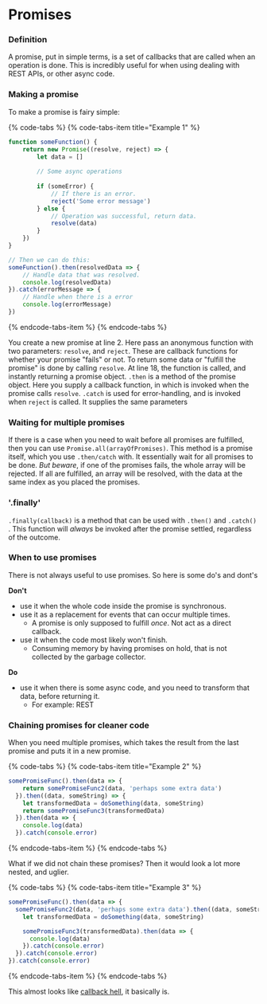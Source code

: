 # Promises

### Definition

A promise, put in simple terms, is a set of callbacks that are called when an operation is done. This is incredibly useful for when using dealing with REST APIs, or other async code.  

### Making a promise

To make a promise is fairy simple:

{% code-tabs %}
{% code-tabs-item title="Example 1" %}
```javascript
function someFunction() {
    return new Promise((resolve, reject) => {
        let data = []
        
        // Some async operations
        
        if (someError) {
            // If there is an error.
            reject('Some error message')
        } else {
            // Operation was successful, return data.
            resolve(data)
        }
    })
}

// Then we can do this:
someFunction().then(resolvedData => {
    // Handle data that was resolved.
    console.log(resolvedData)
}).catch(errorMessage => {
    // Handle when there is a error
    console.log(errorMessage)
})
```
{% endcode-tabs-item %}
{% endcode-tabs %}

You create a new promise at line 2. Here pass an anonymous function with two parameters: `resolve`, and `reject`.  These are callback functions for whether your promise "fails" or not. To return some data or "fulfill the promise" is done by calling `resolve`. At line 18, the function is called, and instantly returning a promise object. `.then` is a method of the promise object. Here you supply a callback function, in which is invoked when the promise calls `resolve`. `.catch` is used for error-handling, and is invoked when `reject` is called. It supplies the same parameters 

### Waiting for multiple promises

If there is a case when you need to wait before all promises are fulfilled, then you can use `Promise.all(arrayOfPromises)`. This method is a promise itself, which you use `.then/catch` with. It essentially wait for all promises to be done. _But beware_, if one of the promises fails, the whole array will be rejected. If all are fulfilled, an array will be resolved, with the data at the same index as you placed the promises.

### '.finally'

`.finally(callback)` is a method that can be used with `.then()` and `.catch()` . This function will _always_ be invoked after the promise settled, regardless of the outcome. 

### When to use promises

There is not always useful to use promises. So here is some do's and dont's

**Don't**

* use it when the whole code inside the promise is synchronous.
* use it as a replacement for events that can occur multiple times.
  * A promise is only supposed to fulfill _once_. Not act as a direct callback.
* use it when the code most likely won't finish.
  * Consuming memory by having promises on hold, that is not collected by the garbage collector.

**Do**

* use it when there is some async code, and you need to transform that data, before returning it.
  * For example: REST

### Chaining promises for cleaner code

When you need multiple promises, which takes the result from the last promise and puts it in a new promise.

{% code-tabs %}
{% code-tabs-item title="Example 2" %}
```javascript
somePromiseFunc().then(data => {
    return somePromiseFunc2(data, 'perhaps some extra data')
  }).then((data, someString) => {
    let transformedData = doSomething(data, someString)
    return somePromiseFunc3(transformedData)
  }).then(data => {
    console.log(data)
  }).catch(console.error)
```
{% endcode-tabs-item %}
{% endcode-tabs %}

What if we did not chain these promises? Then it would look a lot more nested, and uglier.

{% code-tabs %}
{% code-tabs-item title="Example 3" %}
```javascript
somePromiseFunc().then(data => {
  somePromiseFunc2(data, 'perhaps some extra data').then((data, someString) => {
    let transformedData = doSomething(data, someString)

    somePromiseFunc3(transformedData).then(data => {
      console.log(data)
    }).catch(console.error)
  }).catch(console.error)
}).catch(console.error)
```
{% endcode-tabs-item %}
{% endcode-tabs %}

This almost looks like [callback hell](http://callbackhell.com/), it basically is.

